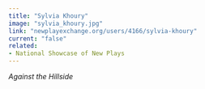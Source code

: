 ```yaml
---
title: "Sylvia Khoury"
image: "sylvia_khoury.jpg"
link: "newplayexchange.org/users/4166/sylvia-khoury"
current: "false"
related:
- National Showcase of New Plays
---
```


*Against the Hillside*
